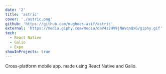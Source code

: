 ```yaml
---
date: '2'
title: 'astric'
cover: './astric.png'
github: 'https://github.com/mughees-asif/astric'
external: 'https://media.giphy.com/media/daV4z2HV9jNWvqnQxG/giphy.gif'
tech:
  - React Native
  - Galio
  - Expo
showInProjects: true
---
```


Cross-platform mobile app. made using React Native and Galio.

